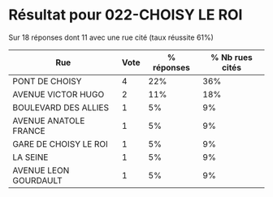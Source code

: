 # Résultat pour 022-CHOISY LE ROI

Sur 18 réponses dont 11 avec une rue cité (taux réussite 61%)

| Rue | Vote | % réponses | % Nb rues cités|
|-----|------|------------|----------------|
| PONT DE CHOISY | 4 | 22% | 36%|
| AVENUE VICTOR HUGO | 2 | 11% | 18%|
| BOULEVARD DES ALLIES | 1 | 5% | 9%|
| AVENUE ANATOLE FRANCE | 1 | 5% | 9%|
| GARE DE CHOISY LE ROI | 1 | 5% | 9%|
| LA SEINE | 1 | 5% | 9%|
| AVENUE LEON GOURDAULT | 1 | 5% | 9%|
